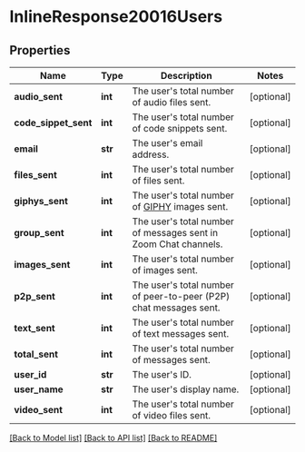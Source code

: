 # InlineResponse20016Users

## Properties
Name | Type | Description | Notes
------------ | ------------- | ------------- | -------------
**audio_sent** | **int** | The user&#x27;s total number of audio files sent. | [optional] 
**code_sippet_sent** | **int** | The user&#x27;s total number of code snippets sent. | [optional] 
**email** | **str** | The user&#x27;s email address. | [optional] 
**files_sent** | **int** | The user&#x27;s total number of files sent. | [optional] 
**giphys_sent** | **int** | The user&#x27;s total number of [GIPHY](https://giphy.com/) images sent. | [optional] 
**group_sent** | **int** | The user&#x27;s total number of messages sent in Zoom Chat channels. | [optional] 
**images_sent** | **int** | The user&#x27;s total number of images sent. | [optional] 
**p2p_sent** | **int** | The user&#x27;s total number of peer-to-peer (P2P) chat messages sent. | [optional] 
**text_sent** | **int** | The user&#x27;s total number of text messages sent. | [optional] 
**total_sent** | **int** | The user&#x27;s total number of messages sent. | [optional] 
**user_id** | **str** | The user&#x27;s ID. | [optional] 
**user_name** | **str** | The user&#x27;s display name. | [optional] 
**video_sent** | **int** | The user&#x27;s total number of video files sent. | [optional] 

[[Back to Model list]](../README.md#documentation-for-models) [[Back to API list]](../README.md#documentation-for-api-endpoints) [[Back to README]](../README.md)

